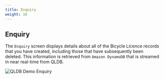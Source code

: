 ```yaml
---
title: Enquiry
weight: 16
---
```


## Enquiry

The `Enquiry` screen displays details about all of the Bicycle Licence records that you have created, including those that have subsequently been deleted. This information is retrieved from `Amazon DynamoDB` that is streamed in near real-time from QLDB.

![QLDB Demo Enquiry](/images/qldbdemo-enquiry.png)

